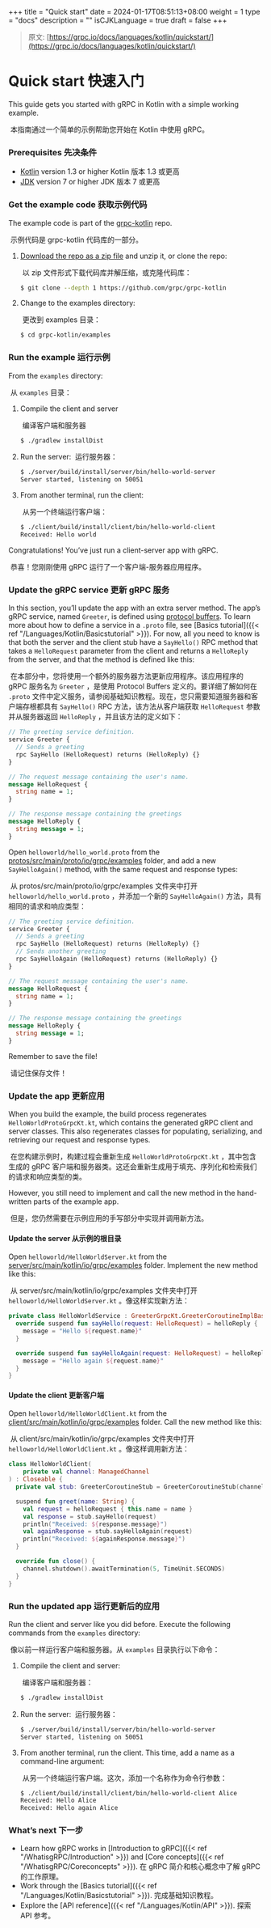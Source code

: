 +++
title = "Quick start"
date = 2024-01-17T08:51:13+08:00
weight = 1
type = "docs"
description = ""
isCJKLanguage = true
draft = false
+++

> 原文: [https://grpc.io/docs/languages/kotlin/quickstart/](https://grpc.io/docs/languages/kotlin/quickstart/)

# Quick start 快速入门

This guide gets you started with gRPC in Kotlin with a simple working example.

​	本指南通过一个简单的示例帮助您开始在 Kotlin 中使用 gRPC。



### Prerequisites 先决条件

- [Kotlin](https://kotlinlang.org/) version 1.3 or higher
  Kotlin 版本 1.3 或更高
- [JDK](https://jdk.java.net/) version 7 or higher
  JDK 版本 7 或更高

### Get the example code 获取示例代码

The example code is part of the [grpc-kotlin](https://github.com/grpc/grpc-kotlin) repo.

​	示例代码是 grpc-kotlin 代码库的一部分。

1. [Download the repo as a zip file](https://github.com/grpc/grpc-kotlin/archive/master.zip) and unzip it, or clone the repo:

   ​	以 zip 文件形式下载代码库并解压缩，或克隆代码库：

   ```sh
   $ git clone --depth 1 https://github.com/grpc/grpc-kotlin
   ```

2. Change to the examples directory:

   ​	更改到 examples 目录：

   ```sh
   $ cd grpc-kotlin/examples
   ```

### Run the example 运行示例

From the `examples` directory:

​	从 `examples` 目录：

1. Compile the client and server

   ​	编译客户端和服务器

   ```sh
   $ ./gradlew installDist
   ```

2. Run the server: 
   ​	运行服务器：

   ```sh
   $ ./server/build/install/server/bin/hello-world-server
   Server started, listening on 50051
   ```

3. From another terminal, run the client:

   ​	从另一个终端运行客户端：

   ```sh
   $ ./client/build/install/client/bin/hello-world-client
   Received: Hello world
   ```

Congratulations! You’ve just run a client-server app with gRPC.

​	恭喜！您刚刚使用 gRPC 运行了一个客户端-服务器应用程序。

### Update the gRPC service 更新 gRPC 服务

In this section, you’ll update the app with an extra server method. The app’s gRPC service, named `Greeter`, is defined using [protocol buffers](https://developers.google.com/protocol-buffers). To learn more about how to define a service in a `.proto` file, see [Basics tutorial]({{< ref "/Languages/Kotlin/Basicstutorial" >}}). For now, all you need to know is that both the server and the client stub have a `SayHello()` RPC method that takes a `HelloRequest` parameter from the client and returns a `HelloReply` from the server, and that the method is defined like this:

​	在本部分中，您将使用一个额外的服务器方法更新应用程序。该应用程序的 gRPC 服务名为 `Greeter` ，是使用 Protocol Buffers 定义的。要详细了解如何在 `.proto` 文件中定义服务，请参阅基础知识教程。现在，您只需要知道服务器和客户端存根都具有 `SayHello()` RPC 方法，该方法从客户端获取 `HelloRequest` 参数并从服务器返回 `HelloReply` ，并且该方法的定义如下：

```protobuf
// The greeting service definition.
service Greeter {
  // Sends a greeting
  rpc SayHello (HelloRequest) returns (HelloReply) {}
}

// The request message containing the user's name.
message HelloRequest {
  string name = 1;
}

// The response message containing the greetings
message HelloReply {
  string message = 1;
}
```

Open `helloworld/hello_world.proto` from the [protos/src/main/proto/io/grpc/examples](https://github.com/grpc/grpc-kotlin/tree/master/examples/protos/src/main/proto/io/grpc/examples) folder, and add a new `SayHelloAgain()` method, with the same request and response types:

​	从 protos/src/main/proto/io/grpc/examples 文件夹中打开 `helloworld/hello_world.proto` ，并添加一个新的 `SayHelloAgain()` 方法，具有相同的请求和响应类型：

```protobuf
// The greeting service definition.
service Greeter {
  // Sends a greeting
  rpc SayHello (HelloRequest) returns (HelloReply) {}
  // Sends another greeting
  rpc SayHelloAgain (HelloRequest) returns (HelloReply) {}
}

// The request message containing the user's name.
message HelloRequest {
  string name = 1;
}

// The response message containing the greetings
message HelloReply {
  string message = 1;
}
```

Remember to save the file!

​	请记住保存文件！

### Update the app 更新应用

When you build the example, the build process regenerates `HelloWorldProtoGrpcKt.kt`, which contains the generated gRPC client and server classes. This also regenerates classes for populating, serializing, and retrieving our request and response types.

​	在您构建示例时，构建过程会重新生成 `HelloWorldProtoGrpcKt.kt` ，其中包含生成的 gRPC 客户端和服务器类。这还会重新生成用于填充、序列化和检索我们的请求和响应类型的类。

However, you still need to implement and call the new method in the hand-written parts of the example app.

​	但是，您仍然需要在示例应用的手写部分中实现并调用新方法。

#### Update the server 从示例的根目录

Open `helloworld/HelloWorldServer.kt` from the [server/src/main/kotlin/io/grpc/examples](https://github.com/grpc/grpc-kotlin/tree/master/examples/server/src/main/kotlin/io/grpc/examples) folder. Implement the new method like this:

​	从 server/src/main/kotlin/io/grpc/examples 文件夹中打开 `helloworld/HelloWorldServer.kt` 。像这样实现新方法：

```kotlin
private class HelloWorldService : GreeterGrpcKt.GreeterCoroutineImplBase() {
  override suspend fun sayHello(request: HelloRequest) = helloReply {
    message = "Hello ${request.name}"
  }

  override suspend fun sayHelloAgain(request: HelloRequest) = helloReply {
    message = "Hello again ${request.name}"
  }
}
```

#### Update the client 更新客户端

Open `helloworld/HelloWorldClient.kt` from the [client/src/main/kotlin/io/grpc/examples](https://github.com/grpc/grpc-kotlin/tree/master/examples/client/src/main/kotlin/io/grpc/examples) folder. Call the new method like this:

​	从 client/src/main/kotlin/io/grpc/examples 文件夹中打开 `helloworld/HelloWorldClient.kt` 。像这样调用新方法：

```kotlin
class HelloWorldClient(
    private val channel: ManagedChannel
) : Closeable {
  private val stub: GreeterCoroutineStub = GreeterCoroutineStub(channel)

  suspend fun greet(name: String) {
    val request = helloRequest { this.name = name }
    val response = stub.sayHello(request)
    println("Received: ${response.message}")
    val againResponse = stub.sayHelloAgain(request)
    println("Received: ${againResponse.message}")
  }

  override fun close() {
    channel.shutdown().awaitTermination(5, TimeUnit.SECONDS)
  }
}
```

### Run the updated app 运行更新后的应用

Run the client and server like you did before. Execute the following commands from the `examples` directory:

​	像以前一样运行客户端和服务器。从 `examples` 目录执行以下命令：

1. Compile the client and server:

   ​	编译客户端和服务器：

   ```sh
   $ ./gradlew installDist
   ```

2. Run the server: 
   ​	运行服务器：

   ```sh
   $ ./server/build/install/server/bin/hello-world-server
   Server started, listening on 50051
   ```

3. From another terminal, run the client. This time, add a name as a command-line argument:

   ​	从另一个终端运行客户端。这次，添加一个名称作为命令行参数：

   ```sh
   $ ./client/build/install/client/bin/hello-world-client Alice
   Received: Hello Alice
   Received: Hello again Alice
   ```

### What’s next 下一步

- Learn how gRPC works in [Introduction to gRPC]({{< ref "/WhatisgRPC/Introduction" >}}) and [Core concepts]({{< ref "/WhatisgRPC/Coreconcepts" >}}).
  在 gRPC 简介和核心概念中了解 gRPC 的工作原理。
- Work through the [Basics tutorial]({{< ref "/Languages/Kotlin/Basicstutorial" >}}).
  完成基础知识教程。
- Explore the [API reference]({{< ref "/Languages/Kotlin/API" >}}).
  探索 API 参考。
